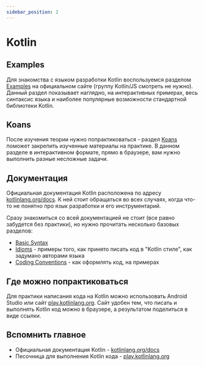```yaml
---
sidebar_position: 2
---
```


# Kotlin

## Examples

Для знакомства с языком разработки Kotlin воспользуемся разделом [Examples](https://play.kotlinlang.org/byExample) на официальном сайте (группу Kotlin/JS смотреть не нужно).
Данный раздел показывает наглядно, на интерактивных примерах, весь синтаксис языка и наиболее популярные возможности стандартной библиотеки Kotlin.

## Koans

После изучения теории нужно попрактиковаться - раздел [Koans](https://play.kotlinlang.org/koans/overview) поможет закрепить изученные материалы на практике.
В данном разделе в интерактивном формате, прямо в браузере, вам нужно выполнить разные несложные задачи.

## Документация

Официальная документация Kotlin расположена по адресу [kotlinlang.org/docs](https://kotlinlang.org/docs/). К ней стоит обращаться во всех случаях, когда что-то не понятно про язык разработки и его инструментарий.

Сразу знакомиться со всей документацией не стоит (все равно забудется без практики), но нужно прочитать несколько базовых разделов:
- [Basic Syntax](https://kotlinlang.org/docs/basic-syntax.html)
- [Idioms](https://kotlinlang.org/docs/idioms.html) - примеры того, как принято писать код в "Kotlin стиле", как задумано авторами языка
- [Coding Conventions](https://kotlinlang.org/docs/coding-conventions.html) - как оформлять код, на примерах

## Где можно попрактиковаться

Для практики написания кода на Kotlin можно использовать Android Studio или сайт [play.kotlinlang.org](http://play.kotlinlang.org/). Сайт удобен тем, что писать и выполнять Kotlin код можно в браузере, а результатом поделиться в виде ссылки.

## Вспомнить главное

- Официальная документация Kotlin - [kotlinlang.org/docs](https://kotlinlang.org/docs)
- Песочница для выполнения Kotlin кода - [play.kotlinlang.org](http://play.kotlinlang.org/)
